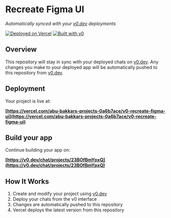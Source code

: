 # Recreate Figma UI

*Automatically synced with your [v0.dev](https://v0.dev) deployments*

[![Deployed on Vercel](https://img.shields.io/badge/Deployed%20on-Vercel-black?style=for-the-badge&logo=vercel)](https://vercel.com/abu-bakkars-projects-0a6b7ace/v0-recreate-figma-ui)
[![Built with v0](https://img.shields.io/badge/Built%20with-v0.dev-black?style=for-the-badge)](https://v0.dev/chat/projects/23BOfBmYpxQ)

## Overview

This repository will stay in sync with your deployed chats on [v0.dev](https://v0.dev).
Any changes you make to your deployed app will be automatically pushed to this repository from [v0.dev](https://v0.dev).

## Deployment

Your project is live at:

**[https://vercel.com/abu-bakkars-projects-0a6b7ace/v0-recreate-figma-ui](https://vercel.com/abu-bakkars-projects-0a6b7ace/v0-recreate-figma-ui)**

## Build your app

Continue building your app on:

**[https://v0.dev/chat/projects/23BOfBmYpxQ](https://v0.dev/chat/projects/23BOfBmYpxQ)**

## How It Works

1. Create and modify your project using [v0.dev](https://v0.dev)
2. Deploy your chats from the v0 interface
3. Changes are automatically pushed to this repository
4. Vercel deploys the latest version from this repository